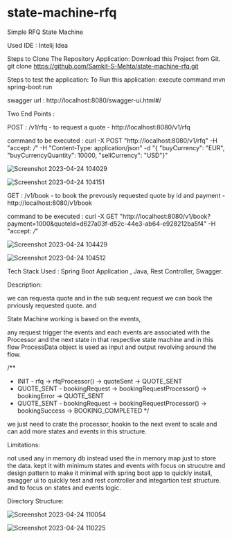 # state-machine-rfq

Simple RFQ State Machine

Used IDE : Intelij Idea

Steps to Clone The Repository Application:
Download this Project from Git.
git clone https://github.com/Samkit-S-Mehta/state-machine-rfq.git

Steps to test the application:
To Run this application:
execute command mvn spring-boot:run

swagger url : http://localhost:8080/swagger-ui.html#/

Two End Points  :

POST : /v1/rfq - to request a quote - http://localhost:8080/v1/rfq

command to be executed : curl -X POST "http://localhost:8080/v1/rfq" -H "accept: */*" -H "Content-Type: application/json" -d "{ \"buyCurrency\": \"EUR\", \"buyCurrencyQuantity\": 10000, \"sellCurrency\": \"USD\"}"

![Screenshot 2023-04-24 104029](https://user-images.githubusercontent.com/57173830/233905168-a65eee87-8861-4cac-99c4-877e985d166c.png)

![Screenshot 2023-04-24 104151](https://user-images.githubusercontent.com/57173830/233905314-19c70439-624e-4679-9532-b68317396c41.png)

GET : /v1/book - to book the prevously requested quote by id and payment - http://localhost:8080/v1/book

command to be executed : curl -X GET "http://localhost:8080/v1/book?payment=1000&quoteId=d627a03f-d52c-44e3-ab64-e928212ba5f4" -H "accept: */*"

![Screenshot 2023-04-24 104429](https://user-images.githubusercontent.com/57173830/233905683-5371be11-deeb-48fa-aabf-0787da8b6c17.png)

![Screenshot 2023-04-24 104512](https://user-images.githubusercontent.com/57173830/233905769-41a45faf-d5f4-4f86-b05f-a245ad36fc32.png)

Tech Stack Used : 
Spring Boot Application , Java, Rest Controller, Swagger.

Description: 

we can requesta quote and in the sub sequent request we can book the prviously requested quote. and 

State Machine working is based on the events,

any request trigger the events and each events are associated with the Processor and the next state in that respective state machine and in this flow ProcessData object is used as input and output revolving around the flow. 

/**
 * INIT       -  rfq               -> rfqProcessor()   -> quoteSent   -> QUOTE_SENT
 * QUOTE_SENT -  bookingRequest    -> bookingRequestProcessor() -> bookingError   -> QUOTE_SENT
 * QUOTE_SENT -  bookingRequest    -> bookingRequestProcessor() -> bookingSuccess -> BOOKING_COMPLETED
 */

we just need to crate the processor, hookin to the next event to scale and can add more states and events in this structure.

Limitations:

not used any in memory db instead used the in memory map just to store the data. kept it with minimum states and events with focus on strucutre and design pattern to make it minimal with spring boot app to quickly install, swagger ui to quickly test and rest controller and integartion test structure.
and to focus on states and events logic.

Directory Structure:

![Screenshot 2023-04-24 110054](https://user-images.githubusercontent.com/57173830/233907775-63780a70-abb3-4ac9-b1f5-fbe5ea19ddb2.png)

![Screenshot 2023-04-24 110225](https://user-images.githubusercontent.com/57173830/233907935-fa5028c7-69cc-4222-92e8-21e618f65545.png)
